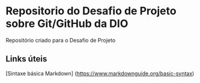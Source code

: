 # Repositorio do Desafio de Projeto sobre Git/GitHub da DIO
Repositório criado para o Desafio de Projeto
## Links úteis
[Sintaxe básica Markdown] (https://www.markdownguide.org/basic-syntax)
